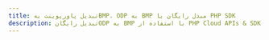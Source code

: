 ---title: تبدیل پاورپوینت بهBMP، ODP به BMP مبدل رایگان یا PHP SDKdescription: تبدیل رایگانODP به BMP با استفاده از PHP Cloud APIs & SDK. همچنین اسناد Microsoft PowerPoint را در Cloud ایجاد، ویرایش و رندر کنید.---